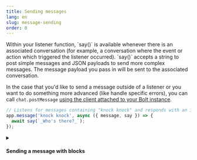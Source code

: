 ```yaml
---
title: Sending messages
lang: en
slug: message-sending
order: 0
---
```


<div class="section-content">
Within your listener function, `say()` is available whenever there is an associated conversation (for example, a conversation where the event or action which triggered the listener occurred). `say()` accepts a string to post simple messages and JSON payloads to send more complex messages. The message payload you pass in will be sent to the associated conversation.

In the case that you'd like to send a message outside of a listener or you want to do something more advanced (like handle specific errors), you can call `chat.postMessage` [using the client attached to your Bolt instance](#web-api).
</div>

```javascript
// Listens for messages containing "knock knock" and responds with an italicized "who's there?"
app.message('knock knock', async ({ message, say }) => {
  await say(`_Who's there?_`);
});
```

<details class="secondary-wrapper">
<summary markdown="0">
<h4 class="secondary-header">Sending a message with blocks</h4>
</summary>

<div class="secondary-content" markdown="0">
`say()` accepts more complex message payloads to make it easy to add functionality and structure to your messages.

To explore adding rich message layouts to your app, read through [the guide on our API site](https://api.slack.com/messaging/composing/layouts) and look through templates of common app flows [in the Block Kit Builder](https://api.slack.com/tools/block-kit-builder?template=1).
</div>

```javascript
// Sends a section block with datepicker when someone reacts with a 📅 emoji
app.event('reaction_added', async ({ event, say }) => {
  if (event.reaction === 'calendar') {
    await say({
      blocks: [{
        "type": "section",
        "text": {
          "type": "mrkdwn",
          "text": "Pick a date for me to remind you"
        },
        "accessory": {
          "type": "datepicker",
          "action_id": "datepicker_remind",
          "initial_date": "2019-04-28",
          "placeholder": {
            "type": "plain_text",
            "text": "Select a date"
          }
        }
      }]
    });
  }
});
```
</details>
